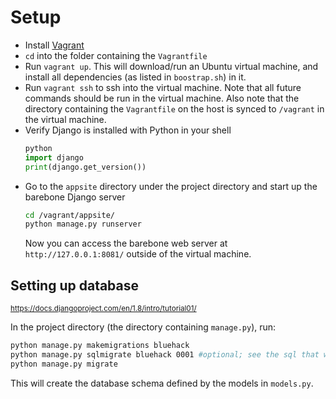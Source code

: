 # Setup

* Install [Vagrant](https://www.vagrantup.com/)
* ``cd`` into the folder containing the ``Vagrantfile``
* Run ``vagrant up``. This will download/run an Ubuntu virtual machine, and install all dependencies (as listed in ``boostrap.sh``) in it.
* Run ``vagrant ssh`` to ssh into the virtual machine. Note that all future commands should be run in the virtual machine. Also note that the directory containing the ``Vagrantfile`` on the host is synced to ``/vagrant`` in the virtual machine.
* Verify Django is installed with Python in your shell
  ```python
  python
  import django
  print(django.get_version())
  ```
* Go to the ``appsite`` directory under the project directory and start up the barebone Django server
  ```bash
  cd /vagrant/appsite/
  python manage.py runserver
  ```
  Now you can access the barebone web server at ``http://127.0.0.1:8081/`` outside of the virtual machine.

## Setting up database
<small>https://docs.djangoproject.com/en/1.8/intro/tutorial01/</small>

In the project directory (the directory containing ``manage.py``), run:

```bash
python manage.py makemigrations bluehack
python manage.py sqlmigrate bluehack 0001 #optional; see the sql that will be run
python manage.py migrate
```

This will create the database schema defined by the models in ``models.py``.
